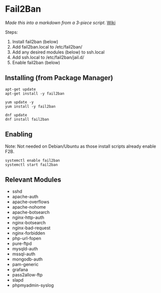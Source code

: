 # Fail2Ban
*Made this into a markdown from a 3-piece script.*
[Wiki](https://github.com/fail2ban/fail2ban/wiki)

Steps:
  1. Install fail2ban (below)
  2. Add fail2ban.local to /etc/fail2ban/
  3. Add any desired modules (below) to ssh.local
  4. Add ssh.local to /etc/fail2ban/jail.d/
  5. Enable fail2ban (below)

## Installing (from Package Manager)
```
apt-get update
apt-get install -y fail2ban
```
```
yum update -y
yum install -y fail2ban
```
```
dnf update
dnf install fail2ban
```

## Enabling
Note: Not needed on Debian/Ubuntu as those install scripts already enable F2B.
```
systemctl enable fail2ban
systemctl start fail2ban
```

## Relevant Modules
- sshd
- apache-auth
- apache-overflows
- apache-nohome
- apache-botsearch
- nginx-http-auth
- nginx-botsearch
- nginx-bad-request
- nginx-forbidden
- php-url-fopen
- pure-ftpd
- mysqld-auth
- mssql-auth
- mongodb-auth
- pam-generic
- grafana
- pass2allow-ftp
- slapd
- phpmyadmin-syslog
